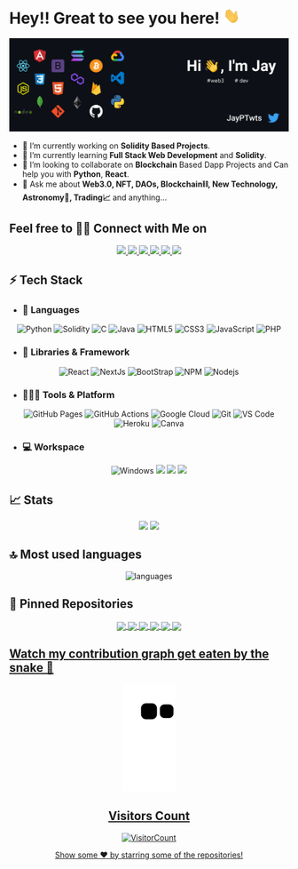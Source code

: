 # Hey!! Great to see you here! <img src="/assets/wave.gif" width="30px">

<!--
**JayP09/JayP09** is a ✨ _special_ ✨ repository because its `README.md` (this file) appears on your GitHub profile.

Here are some ideas to get you started:
-->
<img src="/assets/Github Banner.jpg">

- 🔭 I’m currently working on **Solidity Based Projects**.
- 🌱 I’m currently learning **Full Stack Web Development** and **Solidity**.
- 👯 I’m looking to collaborate on **Blockchain** Based Dapp Projects and Can help you with **Python**, **React**.
- 💬 Ask me about **Web3.0, NFT, DAOs, Blockchain⛓, New Technology, Astronomy🔭, Trading📈** and anything...

## Feel free to 🤝🏻 Connect with Me on

<p align="center">
	<a href="https://www.linkedin.com/in/jaypanchal09/">
		<img src="https://img.shields.io/badge/LinkedIn-0077B5?style=for-the-badge&logo=linkedin&logoColor=white" />
	</a>
	<a href="https://twitter.com/JayPTwts">
		<img src="https://img.shields.io/badge/Twitter-1DA1F2?style=for-the-badge&logo=twitter&logoColor=white" />
	</a>
	<a href="https://www.instagram.com/iamjaypanchal_/">
		<img src="https://img.shields.io/badge/Instagram-E4405F?style=for-the-badge&logo=instagram&logoColor=white" />
	</a>
	<a href="https://dev.to/jayp09">
		<img src="https://img.shields.io/badge/dev.to-0A0A0A?style=for-the-badge&logo=devdotto&logoColor=white" />
	</a>
        <a href="mailto:panchalj272@gmail.com">
		<img src="https://img.shields.io/badge/Gmail-D14836?style=for-the-badge&logo=gmail&logoColor=white" />
	</a>
          <a href="https://www.hackerrank.com/panchalj272?hr_r=1">
		<img src="https://img.shields.io/badge/Hackerrank-1BA94C?style=for-the-badge&logo=hackerrank&logoColor=white" />
	</a>
</p>



## ⚡ Tech Stack

- ### 🚀 Languages

<p align="center">
  <img alt="Python" src="https://img.shields.io/badge/Python-FFD43B?style=for-the-badge&logo=python&logoColor=306998" />
  <img alt="Solidity" src="https://img.shields.io/badge/solidity-323330?style=for-the-badge&logo=solidity&logoColor=F7DF1E" />
  <img alt="C" src="https://img.shields.io/badge/C-00599C?style=for-the-badge&logo=c&logoColor=white" />
  <img alt="Java" src="https://img.shields.io/badge/Java-ED8B00?style=for-the-badge&logo=java&logoColor=white" />
  <img alt="HTML5" src="https://img.shields.io/badge/HTML5-E34F26?style=for-the-badge&logo=html5&logoColor=white" />
  <img alt="CSS3" src="https://img.shields.io/badge/CSS3-1572B6?style=for-the-badge&logo=css3&logoColor=white" />
  <img alt="JavaScript" src="https://img.shields.io/badge/JavaScript-323330?style=for-the-badge&logo=javascript&logoColor=F7DF1E" />
  <img alt="PHP" src="https://img.shields.io/badge/PHP-474A8A?style=for-the-badge&logo=php&logoColor=F7DF1E" />
</p>

- ### 🧩 Libraries & Framework

<p align="center">
  <img alt="React" src="https://img.shields.io/badge/React-20232A?style=for-the-badge&logo=react&logoColor=61DAFB" />
  <img alt="NextJs" src="https://img.shields.io/badge/NextJs-11232A?style=for-the-badge" />
  <img alt="BootStrap" src="https://img.shields.io/badge/Bootstrap-563D7C?style=for-the-badge&logo=bootstrap&logoColor=white" />
  <img alt="NPM" src="https://img.shields.io/badge/npm-CB3837?style=for-the-badge&logo=npm&logoColor=white" />
  <img alt="Nodejs" src="https://img.shields.io/badge/Node.js-339933?style=for-the-badge&logo=nodedotjs&logoColor=white" />
</p>

- ### 🧑🏻‍💻 Tools & Platform

<p align="center">
  <img alt="GitHub Pages" src="https://img.shields.io/badge/GitHub_Pages-100000?style=for-the-badge&logo=github&logoColor=white" />
  <img alt="GitHub Actions" src="https://img.shields.io/badge/GitHub_Actions-2088FF?style=for-the-badge&logo=github-actions&logoColor=white" />
  <img alt="Google Cloud" src="https://img.shields.io/badge/Google_Cloud-4285F4?style=for-the-badge&logo=google-cloud&logoColor=white" />
  <img alt="Git" src="https://img.shields.io/badge/Git-F05032?style=for-the-badge&logo=git&logoColor=white" />
  <img alt="VS Code" src="https://img.shields.io/badge/Visual_Studio_Code-0078D4?style=for-the-badge&logo=visual%20studio%20code&logoColor=white" />
  <img alt="Heroku" src="https://img.shields.io/badge/Heroku-430098?style=for-the-badge&logo=heroku&logoColor=white" />
  <img alt="Canva" src="https://img.shields.io/badge/Canva-%2300C4CC.svg?&style=for-the-badge&logo=Canva&logoColor=white" />
</p>

- ### 💻 Workspace

<p align="center">
  <img alt="Windows" src="https://img.shields.io/badge/Windows-0078D6?style=for-the-badge&logo=windows&logoColor=white" />
  <img src="https://img.shields.io/badge/amd-Ryzen%205%204600H-%23ED1C24.svg?&style=for-the-badge&logo=amd&logoColor=white" /> 
  <img src = "https://img.shields.io/badge/NVIDIA-GTX1650%20Ti-76B900?style=for-the-badge&logo=nvidia&logoColor=white"/> 
  <img src = "https://img.shields.io/badge/Acer-Nitro%205-E2231A?style=for-the-badge&logo=acer&logoColor=white"/>
</p>

## 📈 Stats

<p align="center">
  <img width="48%" src="https://github-readme-stats.vercel.app/api?username=JayP09&show_icons=true&hide_border=true&theme=radical" />
  <img width="48%" src="https://github-readme-streak-stats.herokuapp.com/?user=JayP09&hide_border=true&theme=radical" />
</p>

## 🔝 Most used languages

<p align="center">
  <img alt="languages" src="https://github-readme-stats.vercel.app/api/top-langs/?username=JayP09&layout=compact&hide_border=true&theme=radical" />
</p>

## 📕 Pinned Repositories

<p align="center">
  <a href="https://github.com/JayP09/TragicSimpBot">
    <img align="center" src="https://github-readme-stats.vercel.app/api/pin/?username=JayP09&repo=TragicSimpBot&hide_border=true&theme=radical" />
  <a href="https://github.com/JayP09/instamemexbot">
    <img align="center" src="https://github-readme-stats.vercel.app/api/pin/?username=JayP09&repo=instamemexbot&hide_border=true&theme=radical" />
   <a href="https://github.com/JayP09/domain">
    <img align="center" src="https://github-readme-stats.vercel.app/api/pin/?username=JayP09&repo=domain&hide_border=true&theme=radical" />
   <a href="https://github.com/JayP09/NFT-Game">
    <img align="center" src="https://github-readme-stats.vercel.app/api/pin/?username=JayP09&repo=NFT-Game&hide_border=true&theme=radical" />
	   <a href="https://github.com/JayP09/Sci-dao-project">
    <img align="center" src="https://github-readme-stats.vercel.app/api/pin/?username=JayP09&repo=sci-dao-project&hide_border=true&theme=radical" />
		 <a href="https://github.com/JayP09/simple-defi-app">
    <img align="center" src="https://github-readme-stats.vercel.app/api/pin/?username=JayP09&repo=simple-defi-app&hide_border=true&theme=radical" />
</p>


## Watch my contribution graph get eaten by the snake 🐍

<p align="center">
   <img src="https://github.com/JayP09/JayP09/blob/output/github-contribution-grid-snake.svg" alt="snake">
</p>

<p align="center">
    <h2 align="center">Visitors Count</h2>
    <p align="center">
      <img src="https://profile-counter.glitch.me/{JayP09}/count.svg" alt="VisitorCount">
    </p>
</p>

<p align="center">
   Show some ❤️ by starring some of the repositories!
</p>
